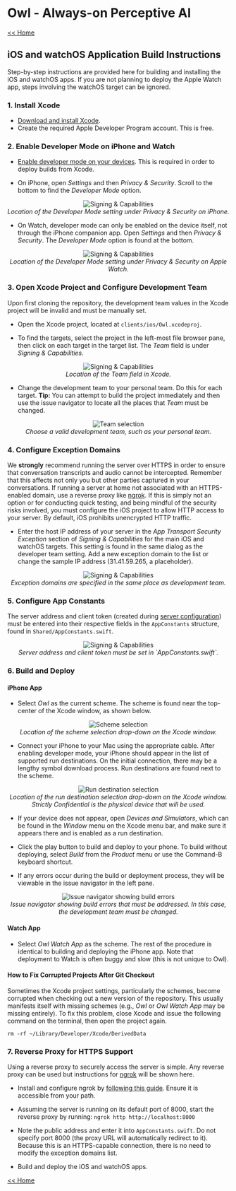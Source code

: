 # Owl - Always-on Perceptive AI

[<< Home](../README.md)

## iOS and watchOS Application Build Instructions

Step-by-step instructions are provided here for building and installing the iOS and watchOS apps. If you are not planning to deploy the Apple Watch app, steps involving the watchOS target can be ignored.

### 1. Install Xcode

- [Download and install Xcode](https://developer.apple.com/xcode/).
- Create the required Apple Developer Program account. This is free.

### 2. Enable Developer Mode on iPhone and Watch

- [Enable developer mode on your devices](https://developer.apple.com/documentation/xcode/enabling-developer-mode-on-a-device). This is required in order to deploy builds from Xcode.

- On iPhone, open *Settings* and then *Privacy & Security*. Scroll to the bottom to find the *Developer Mode* option.

<p align="center">
<img alt="Signing & Capabilities" src="../docs/images/xcode/developer_mode_iphone.png"><br>
<i>Location of the Developer Mode setting under Privacy & Security on iPhone.</i>
</p>

- On Watch, developer mode can only be enabled on the device itself, not through the iPhone companion app. Open *Settings* and then *Privacy & Security*. The *Developer Mode* option is found at the bottom.

<p align="center">
<img alt="Signing & Capabilities" src="../docs/images/xcode/developer_mode_watch.png"><br>
<i>Location of the Developer Mode setting under Privacy & Security on Apple Watch.</i>
</p>

### 3. Open Xcode Project and Configure Development Team

Upon first cloning the repository, the development team values in the Xcode project will be invalid and must be manually set.

- Open the Xcode project, located at `clients/ios/Owl.xcodeproj`.

- To find the targets, select the project in the left-most file browser pane, then click on each target in the target list. The *Team* field is under *Signing & Capabilities*.

<p align="center">
<img alt="Signing & Capabilities" src="../docs/images/xcode/xcode_signing_and_capabilities.png"><br>
<i>Location of the Team field in Xcode.</i>
</p>

- Change the development team to your personal team. Do this for each target. **Tip:** You can attempt to build the project immediately and then use the issue navigator to locate all the places that *Team* must be changed.

<p align="center">
<img alt="Team selection" src="../docs/images/xcode/xcode_team_selection.png"><br>
<i>Choose a valid development team, such as your personal team.</i>
</p>

### 4. Configure Exception Domains

We **strongly** recommend running the server over HTTPS in order to ensure that conversation transcripts and audio cannot be intercepted. Remember that this affects not only you but other parties captured in your conversations. If running a server at home not associated with an HTTPS-enabled domain, use a reverse proxy like [ngrok](https://ngrok.com). If this is simply not an option or for conducting quick testing, and being mindful of the security risks involved, you must configure the iOS project to allow HTTP access to your server. By default, iOS prohibits unencrypted HTTP traffic.

- Enter the host IP address of your server in the *App Transport Security Exception* section of *Signing & Capabilities* for the main iOS and watchOS targets. This setting is found in the same dialog as the developer team setting. Add a new exception domain to the list or change the sample IP address (31.41.59.265, a placeholder).

<p align="center">
<img alt="Signing & Capabilities" src="../docs/images/xcode/xcode_signing_and_capabilities.png"><br>
<i>Exception domains are specified in the same place as development team.</i>
</p>

### 5. Configure App Constants

The server address and client token (created during [server configuration](server_configuration.md)) must be entered into their respective fields in the `AppConstants` structure, found in `Shared/AppConstants.swift`.

<p align="center">
<img alt="Signing & Capabilities" src="../docs/images/xcode/xcode_app_constants.png"><br>
<i>Server address and client token must be set in `AppConstants.swift`.</i>
</p>

### 6. Build and Deploy

#### iPhone App

- Select *Owl* as the current scheme. The scheme is found near the top-center of the Xcode window, as shown below.

<p align="center">
<img alt="Scheme selection" src="../docs/images/xcode/xcode_scheme.png"><br>
<i>Location of the scheme selection drop-down on the Xcode window.</i>
</p>

- Connect your iPhone to your Mac using the appropriate cable. After enabling developer mode, your iPhone should appear in the list of supported run destinations. On the initial connection, there may be a lengthy symbol download process. Run destinations are found next to the scheme.

<p align="center">
<img alt="Run destination selection" src="../docs/images/xcode/xcode_device.png"><br>
<i>Location of the run destination selection drop-down on the Xcode window. Strictly Confidential is the physical device that will be used.</i>
</p>

- If your device does not appear, open *Devices and Simulators*, which can be found in the *Window* menu on the Xcode menu bar, and make sure it appears there and is enabled as a run destination.

- Click the play button to build and deploy to your phone. To build without deploying, select *Build* from the *Product* menu or use the Command-B keyboard shortcut.

- If any errors occur during the build or deployment process, they will be viewable in the issue navigator in the left pane.

<p align="center">
<img alt="Issue navigator showing build errors" src="../docs/images/xcode/xcode_issue_navigator.png"><br>
<i>Issue navigator showing build errors that must be addressed. In this case, the development team must be changed.</i>
</p>

#### Watch App

- Select *Owl Watch App* as the scheme. The rest of the procedure is identical to building and deploying the iPhone app. Note that deployment to Watch is often buggy and slow (this is not unique to Owl).

#### How to Fix Corrupted Projects After Git Checkout

Sometimes the Xcode project settings, particularly the schemes, become corrupted when checking out a new version of the repository. This usually manifests itself with missing schemes (e.g., *Owl* or *Owl Watch App* may be missing entirely). To fix this problem, close Xcode and issue the following command on the terminal, then open the project again.

```
rm -rf ~/Library/Developer/Xcode/DerivedData
```

### 7. Reverse Proxy for HTTPS Support

Using a reverse proxy to securely access the server is simple. Any reverse proxy can be used but instructions for [ngrok](https://ngrok.com) will be shown here.

- Install and configure ngrok by [following this guide](https://ngrok.com/docs/getting-started/). Ensure it is accessible from your path.

- Assuming the server is running on its default port of 8000, start the reverse proxy by running: `ngrok http http://localhost:8000`

- Note the public address and enter it into `AppConstants.swift`. Do not specify port 8000 (the proxy URL will automatically redirect to it). Because this is an HTTPS-capable connection, there is no need to modify the exception domains list.

- Build and deploy the iOS and watchOS apps.

[<< Home](../README.md)
